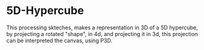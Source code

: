 # 5D-Hypercube
This processing skteches, makes a representation in 3D of a 5D hypercube, 
by projecting a rotated "shape", in 4d, and projecting it in 3d,
this projection can be interpreted the canvas, using P3D.
